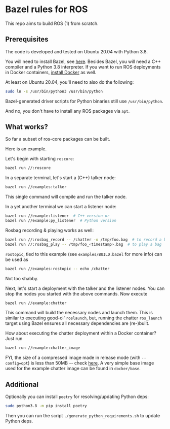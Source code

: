 # Bazel rules for ROS

This repo aims to build ROS (1) from scratch.

## Prerequisites

The code is developed and tested on Ubuntu 20.04 with Python 3.8.

You will need to install Bazel, see [here](https://docs.bazel.build/versions/master/install.html).
Besides Bazel, you will need a C++ compiler and a Python 3.8 interpreter. If you
want to run ROS deployments in Docker containers, [install Docker](https://docs.docker.com/engine/install/ubuntu/)
as well.

At least on Ubuntu 20.04, you'll need to also do the following:

```sh
sudo ln -s /usr/bin/python3 /usr/bin/python
```
Bazel-generated driver scripts for Python binaries still use `/usr/bin/python`.

And no, you don't have to install any ROS packages via `apt`.

## What works?

So far a subset of ros-core packages can be built.

Here is an example.

Let's begin with starting `roscore`:

```sh
bazel run //:roscore
```

In a separate terminal, let's start a (C++) talker node:

```sh
bazel run //examples:talker
```

This single command will compile and run the talker node.

In a yet another terminal we can start a listener node:

```sh
bazel run //example:listener  # C++ version or
bazel run //example:py_listener  # Python version
```

Rosbag recording & playing works as well:

```sh
bazel run //:rosbag_record -- /chatter -o /tmp/foo.bag  # to record a bag or
bazel run //:rosbag_play -- /tmp/foo_<timestamp>.bag  # to play a bag
```

`rostopic`, tied to this example (see `examples/BUILD.bazel` for more info) can
be used as

```sh
bazel run //examples:rostopic -- echo /chatter
```

Not too shabby.

Next, let's start a deployment with the talker and the listener nodes. You can
stop the nodes you started with the above commands. Now execute
```sh
bazel run //example:chatter
```

This command will build the necessary nodes and launch them. This is similar
to executing good-ol' `roslaunch`, but, running the chatter `ros_launch` target
using Bazel ensures all necessary dependencies are (re-)built.

How about executing the chatter deployment within a Docker container?
Just run
```sh
bazel run //example:chatter_image
```

FYI, the size of a compressed image made in release mode (with `--config=opt`)
is less than 50MB -- check [here](https://hub.docker.com/repository/docker/mvukov/chatter).
A very simple base image used for the example chatter image can be found in
`docker/base`.

## Additional

Optionally you can install `poetry` for resolving/updating Python deps:

```sh
sudo python3.8 -m pip install poetry
```

Then you can run the script `./generate_python_requirements.sh` to update
Python deps.

